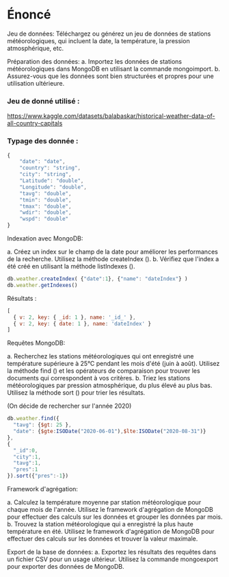 # Énoncé

Jeu de données: Téléchargez ou générez un jeu de données de stations météorologiques, qui incluent la date, la température, la pression atmosphérique, etc. 

Préparation des données: 
a. Importez les données de stations météorologiques dans MongoDB en utilisant la commande mongoimport. 
b. Assurez-vous que les données sont bien structurées et propres pour une utilisation ultérieure. 


### Jeu de donné utilisé : 
https://www.kaggle.com/datasets/balabaskar/historical-weather-data-of-all-country-capitals 

### Typage des donnée : 
```js
{
    "date": "date",
    "country": "string",
    "city": "string",
    "Latitude": "double",
    "Longitude": "double",
    "tavg": "double",
    "tmin": "double",
    "tmax": "double",
    "wdir": "double",
    "wspd": "double"
}
```
 
Indexation avec MongoDB: 

a. Créez un index sur le champ de la date pour améliorer les performances de la recherche. Utilisez la méthode createIndex (). 
b. Vérifiez que l'index a été créé en utilisant la méthode listIndexes (). 
 
```js
db.weather.createIndex( {"date":1}, {"name": "dateIndex"} )
db.weather.getIndexes()
```
Résultats : 
```js
[
  { v: 2, key: { _id: 1 }, name: '_id_' },
  { v: 2, key: { date: 1 }, name: 'dateIndex' }
]
```
 
Requêtes MongoDB: 

a. Recherchez les stations météorologiques qui ont enregistré une température supérieure à 25°C pendant les mois d'été (juin à août). Utilisez la méthode find () et les opérateurs de comparaison pour trouver les documents qui correspondent à vos critères. 
b. Triez les stations météorologiques par pression atmosphérique, du plus élevé au plus bas. Utilisez la méthode sort () pour trier les résultats. 
 
(On décide de rechercher sur l'année 2020)
```js
db.weather.find({
  "tavg": {$gt: 25 },
  "date": {$gte:ISODate("2020-06-01"),$lte:ISODate("2020-08-31")}
},
{
  "_id":0,
  "city":1,
  "tavg":1,
  "pres":1
}).sort({"pres":-1})
```

Framework d'agrégation: 

a. Calculez la température moyenne par station météorologique pour chaque mois de l'année. Utilisez le framework d'agrégation de MongoDB pour effectuer des calculs sur les données et grouper les données par mois. 
b. Trouvez la station météorologique qui a enregistré la plus haute température en été. Utilisez le framework d'agrégation de MongoDB pour effectuer des calculs sur les données et trouver la valeur maximale. 

Export de la base de données: 
a. Exportez les résultats des requêtes dans un fichier CSV pour un usage ultérieur. Utilisez la commande mongoexport pour exporter des données de MongoDB. 